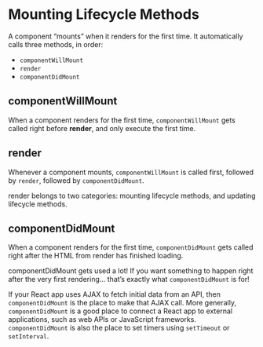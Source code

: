 # Mounting Lifecycle Methods

A component “mounts” when it renders for the first time. It automatically calls three methods, in order:

- `componentWillMount`
- `render`
- `componentDidMount`

## componentWillMount

When a component renders for the first time, `componentWillMount` gets called right before **render**, and only execute the first time.

## render

Whenever a component mounts, `componentWillMount` is called first, followed by `render`, followed by `componentDidMount`.

render belongs to two categories: mounting lifecycle methods, and updating lifecycle methods.

## componentDidMount

When a component renders for the first time, `componentDidMount` gets called right after the HTML from render has finished loading.

componentDidMount gets used a lot! If you want something to happen right after the very first rendering… that’s exactly what `componentDidMount` is for!

If your React app uses AJAX to fetch initial data from an API, then `componentDidMount` is the place to make that AJAX call. More generally, `componentDidMount` is a good place to connect a React app to external applications, such as web APIs or JavaScript frameworks. `componentDidMount` is also the place to set timers using `setTimeout` or `setInterval`.
